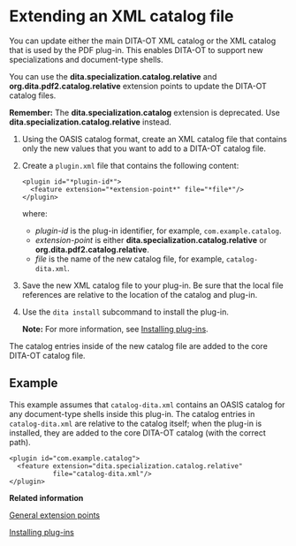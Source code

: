 # Extending an XML catalog file

You can update either the main DITA-OT XML catalog or the XML catalog that is used by the PDF plug-in. This enables DITA-OT to support new specializations and document-type shells.

You can use the **dita.specialization.catalog.relative** and **org.dita.pdf2.catalog.relative** extension points to update the DITA-OT catalog files.

**Remember:** The **dita.specialization.catalog** extension is deprecated. Use **dita.specialization.catalog.relative** instead.

1.  Using the OASIS catalog format, create an XML catalog file that contains only the new values that you want to add to a DITA-OT catalog file.

2.  Create a `plugin.xml` file that contains the following content:

    ```
    <plugin id="*plugin-id*">
      <feature extension="*extension-point*" file="*file*"/>
    </plugin>
    ```

    where:

    -   *plugin-id* is the plug-in identifier, for example, `com.example.catalog`.
    -   *extension-point* is either **dita.specialization.catalog.relative** or **org.dita.pdf2.catalog.relative**.
    -   *file* is the name of the new catalog file, for example, `catalog-dita.xml`.
3.  Save the new XML catalog file to your plug-in. Be sure that the local file references are relative to the location of the catalog and plug-in.

4.  Use the `dita install` subcommand to install the plug-in.

    **Note:** For more information, see [Installing plug-ins](plugins-installing.md).


The catalog entries inside of the new catalog file are added to the core DITA-OT catalog file.

## Example

This example assumes that `catalog-dita.xml` contains an OASIS catalog for any document-type shells inside this plug-in. The catalog entries in `catalog-dita.xml` are relative to the catalog itself; when the plug-in is installed, they are added to the core DITA-OT catalog \(with the correct path\).

```
<plugin id="com.example.catalog">
  <feature extension="dita.specialization.catalog.relative"
           file="catalog-dita.xml"/>
</plugin>
```

**Related information**  


[General extension points](plugin-extension-points-general.md)

[Installing plug-ins](plugins-installing.md)


